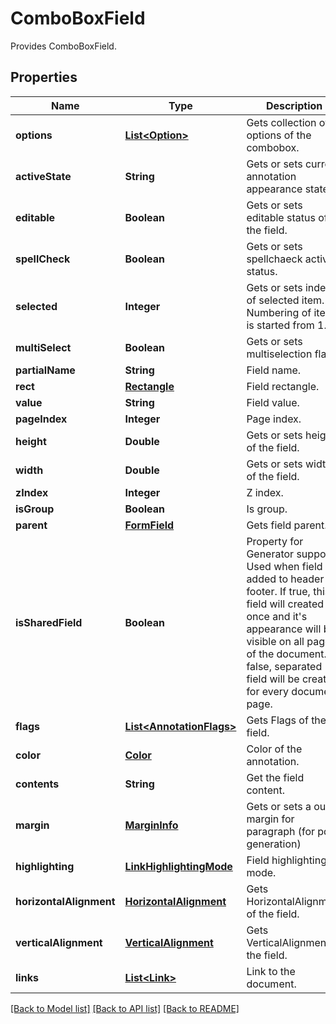 ﻿
# ComboBoxField
Provides ComboBoxField.

## Properties
Name | Type | Description | Notes
------------ | ------------- | ------------- | -------------
**options** | [**List&lt;Option&gt;**](Option.md) | Gets collection of options of the combobox. | [optional]
**activeState** | **String** | Gets or sets current annotation appearance state. | [optional]
**editable** | **Boolean** | Gets or sets editable status of the field. | [optional]
**spellCheck** | **Boolean** | Gets or sets spellchaeck activiity status. | [optional]
**selected** | **Integer** | Gets or sets index of selected item. Numbering of items is started from 1. | 
**multiSelect** | **Boolean** | Gets or sets multiselection flag. | [optional]
**partialName** | **String** | Field name. | [optional]
**rect** | [**Rectangle**](Rectangle.md) | Field rectangle. | [optional]
**value** | **String** | Field value. | [optional]
**pageIndex** | **Integer** | Page index. | 
**height** | **Double** | Gets or sets height of the field. | [optional]
**width** | **Double** | Gets or sets width of the field. | [optional]
**zIndex** | **Integer** | Z index. | [optional]
**isGroup** | **Boolean** | Is group. | 
**parent** | [**FormField**](FormField.md) | Gets field parent. | [optional]
**isSharedField** | **Boolean** | Property for Generator support. Used when field is added to header or footer. If true, this field will created once and it's appearance will be visible on all pages of the document. If false, separated field will be created for every document page. | [optional]
**flags** | [**List&lt;AnnotationFlags&gt;**](AnnotationFlags.md) | Gets Flags of the field. | [optional]
**color** | [**Color**](Color.md) | Color of the annotation. | [optional]
**contents** | **String** | Get the field content. | [optional]
**margin** | [**MarginInfo**](MarginInfo.md) | Gets or sets a outer margin for paragraph (for pdf generation) | [optional]
**highlighting** | [**LinkHighlightingMode**](LinkHighlightingMode.md) | Field highlighting mode. | [optional]
**horizontalAlignment** | [**HorizontalAlignment**](HorizontalAlignment.md) | Gets HorizontalAlignment of the field. | [optional]
**verticalAlignment** | [**VerticalAlignment**](VerticalAlignment.md) | Gets VerticalAlignment of the field. | [optional]
**links** | [**List&lt;Link&gt;**](Link.md) | Link to the document. | [optional]


[[Back to Model list]](../../README.md#documentation-for-models) [[Back to API list]](../../README.md#documentation-for-api-endpoints) [[Back to README]](../../README.md)


